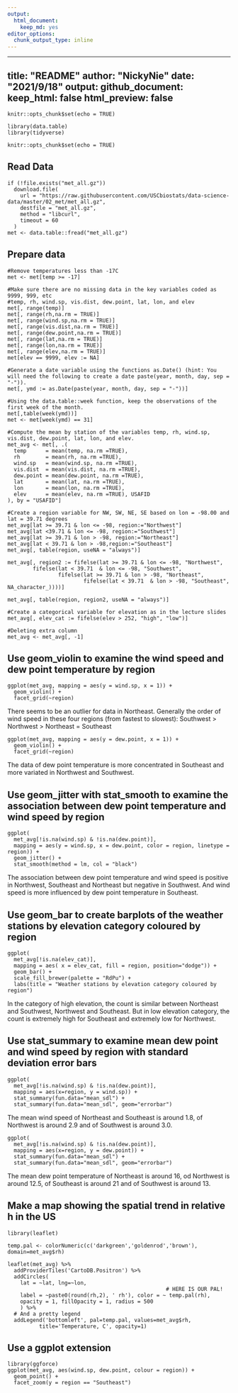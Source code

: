 ```yaml
---
output: 
  html_document: 
    keep_md: yes
editor_options: 
  chunk_output_type: inline
---
```

---
title: "README"
author: "NickyNie"
date: "2021/9/18"
output:
  github_document:
    keep_html: false
    html_preview: false
---

```{r setup, include=FALSE}
knitr::opts_chunk$set(echo = TRUE)
```

```{r packages}
library(data.table)
library(tidyverse)
```

```{r setup, include=FALSE}
knitr::opts_chunk$set(echo = TRUE)
```

## Read Data
```{r data.read,cache=TRUE}
if (!file.exists("met_all.gz"))
  download.file(
    url = "https://raw.githubusercontent.com/USCbiostats/data-science-data/master/02_met/met_all.gz",
    destfile = "met_all.gz",
    method = "libcurl",
    timeout = 60
  )
met <- data.table::fread("met_all.gz")
```
## Prepare data
```{r data_prep}
#Remove temperatures less than -17C
met <- met[temp >= -17]

#Make sure there are no missing data in the key variables coded as 9999, 999, etc
#temp, rh, wind.sp, vis.dist, dew.point, lat, lon, and elev
met[, range(temp)]
met[, range(rh,na.rm = TRUE)]
met[, range(wind.sp,na.rm = TRUE)]
met[, range(vis.dist,na.rm = TRUE)]
met[, range(dew.point,na.rm = TRUE)]
met[, range(lat,na.rm = TRUE)]
met[, range(lon,na.rm = TRUE)]
met[, range(elev,na.rm = TRUE)]
met[elev == 9999, elev := NA]

#Generate a date variable using the functions as.Date() (hint: You will need the following to create a date paste(year, month, day, sep = "-")).
met[, ymd := as.Date(paste(year, month, day, sep = "-"))]

#Using the data.table::week function, keep the observations of the first week of the month.
met[,table(week(ymd))]
met <- met[week(ymd) == 31]

#Compute the mean by station of the variables temp, rh, wind.sp, vis.dist, dew.point, lat, lon, and elev.
met_avg <- met[, .(
  temp      = mean(temp, na.rm =TRUE),
  rh        = mean(rh, na.rm =TRUE),
  wind.sp   = mean(wind.sp, na.rm =TRUE),
  vis.dist  = mean(vis.dist, na.rm =TRUE),
  dew.point = mean(dew.point, na.rm =TRUE),
  lat       = mean(lat, na.rm =TRUE),
  lon       = mean(lon, na.rm =TRUE),
  elev      = mean(elev, na.rm =TRUE), USAFID
), by = "USAFID"]

#Create a region variable for NW, SW, NE, SE based on lon = -98.00 and lat = 39.71 degrees
met_avg[lat >= 39.71 & lon <= -98, region:="Northwest"]
met_avg[lat <39.71 & lon <= -98, region:="Southwest"]
met_avg[lat >= 39.71 & lon > -98, region:="Northeast"]
met_avg[lat < 39.71 & lon > -98,region:="Southeast"]
met_avg[, table(region, useNA = "always")]

met_avg[, region2 := fifelse(lat >= 39.71 & lon <= -98, "Northwest",
        fifelse(lat < 39.71  & lon <= -98, "Southwest",
                fifelse(lat >= 39.71 & lon > -98, "Northeast",
                        fifelse(lat < 39.71  & lon > -98, "Southeast", NA_character_))))]

met_avg[, table(region, region2, useNA = "always")]

#Create a categorical variable for elevation as in the lecture slides
met_avg[, elev_cat := fifelse(elev > 252, "high", "low")]

#Deleting extra column
met_avg <- met_avg[, -1]
```

## Use geom_violin to examine the wind speed and dew point temperature by region
```{r violin_temp}
ggplot(met_avg, mapping = aes(y = wind.sp, x = 1)) + 
  geom_violin() +
  facet_grid(~region)
```
There seems to be an outlier for data in Northeast. Generally the order of wind speed in these four regions (from fastest to slowest): Southwest > Northwest > Northeast = Southeast

```{r}
ggplot(met_avg, mapping = aes(y = dew.point, x = 1)) + 
  geom_violin() +
  facet_grid(~region)
```
The data of dew point temperature is more concentrated in Southeast and more variated in Northwest and Southwest.

## Use geom_jitter with stat_smooth to examine the association between dew point temperature and wind speed by region
```{r geom_jitter}
ggplot( 
  met_avg[!is.na(wind.sp) & !is.na(dew.point)], 
  mapping = aes(y = wind.sp, x = dew.point, color = region, linetype = region)) +
  geom_jitter() +
  stat_smooth(method = lm, col = "black")
```
The association between dew point temperature and wind speed is positive in Northwest, Southeast and Northeast but negative in Southwest. And wind speed is more influenced by dew point temperature in Southeast.

## Use geom_bar to create barplots of the weather stations by elevation category coloured by region
```{r barplot}
ggplot( 
  met_avg[!is.na(elev_cat)], 
  mapping = aes( x = elev_cat, fill = region, position="dodge")) +
  geom_bar() + 
  scale_fill_brewer(palette = "RdPu") +
  labs(title = "Weather stations by elevation category coloured by region")
```
In the category of high elevation, the count is similar between Northeast and Southwest, Northwest and Southeast. But in low elevation category, the count is extremely high for Southeast and extremely low for Northwest.

## Use stat_summary to examine mean dew point and wind speed by region with standard deviation error bars

```{r plot_stat_summ}
ggplot(
  met_avg[!is.na(wind.sp) & !is.na(dew.point)], 
  mapping = aes(x=region, y = wind.sp)) +
  stat_summary(fun.data="mean_sdl") +
  stat_summary(fun.data="mean_sdl", geom="errorbar")
```
The mean wind speed of Northeast and Southeast is around 1.8, of Northwest is around 2.9 and of Southwest is around 3.0. 

```{r}
ggplot(
  met_avg[!is.na(wind.sp) & !is.na(dew.point)], 
  mapping = aes(x=region, y = dew.point)) +
  stat_summary(fun.data="mean_sdl") +
  stat_summary(fun.data="mean_sdl", geom="errorbar")
```
The mean dew point temperature of Northeast is around 16, od Northwest is around 12.5, of Southeast is around 21 and of Southwest is around 13.

## Make a map showing the spatial trend in relative h in the US
```{r leaflet}
library(leaflet)

temp.pal <- colorNumeric(c('darkgreen','goldenrod','brown'), domain=met_avg$rh)

leaflet(met_avg) %>%
  addProviderTiles('CartoDB.Positron') %>%
  addCircles(
    lat = ~lat, lng=~lon,
                                                  # HERE IS OUR PAL!
    label = ~paste0(round(rh,2), ' rh'), color = ~ temp.pal(rh),
    opacity = 1, fillOpacity = 1, radius = 500
    ) %>%
  # And a pretty legend
  addLegend('bottomleft', pal=temp.pal, values=met_avg$rh,
          title='Temperature, C', opacity=1)
```
## Use a ggplot extension
```{r ggforce}
library(ggforce)
ggplot(met_avg, aes(wind.sp, dew.point, colour = region)) +
  geom_point() +
  facet_zoom(y = region == "Southeast")
```

